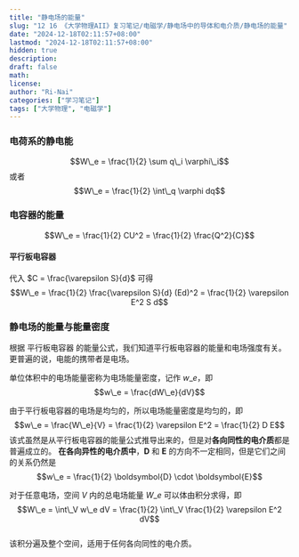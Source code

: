 ```yaml
---
title: "静电场的能量"
slug: "12 16 《大学物理AII》复习笔记/电磁学/静电场中的导体和电介质/静电场的能量"
date: "2024-12-18T02:11:57+08:00"
lastmod: "2024-12-18T02:11:57+08:00"
hidden: true
description:
draft: false
math:
license:
author: "Ri-Nai"
categories: ["学习笔记"]
tags: ["大学物理", "电磁学"]
---
```

### 电荷系的静电能
$$W\_e = \frac{1}{2} \sum q\_i \varphi\_i$$
或者
$$W\_e = \frac{1}{2} \int\_q \varphi dq$$

### 电容器的能量
$$W\_e = \frac{1}{2} CU^2 = \frac{1}{2} \frac{Q^2}{C}$$

#### 平行板电容器
代入 $C = \frac{\varepsilon S}{d}$ 可得
$$W\_e = \frac{1}{2} \frac{\varepsilon S}{d} (Ed)^2 = \frac{1}{2} \varepsilon E^2 S d$$

### 静电场的能量与能量密度

根据 平行板电容器 的能量公式，我们知道平行板电容器的能量和电场强度有关。  
更普遍的说，电能的携带者是电场。

单位体积中的电场能量密称为电场能量密度，记作 $w\_e$，即
$$w\_e = \frac{dW\_e}{dV}$$  

由于平行板电容器的电场是均匀的，所以电场能量密度是均匀的，即
$$w\_e = \frac{W\_e}{V} = \frac{1}{2} \varepsilon E^2 = \frac{1}{2} D E$$
该式虽然是从平行板电容器的能量公式推导出来的，但是对**各向同性的电介质**都是普遍成立的。
**在各向异性的电介质中**，$\boldsymbol{D}$ 和 $\boldsymbol{E}$ 的方向不一定相同，但是它们之间的关系仍然是
$$w\_e = \frac{1}{2} \boldsymbol{D} \cdot \boldsymbol{E}$$

对于任意电场，空间 $V$ 内的总电场能量 $W\_e$ 可以体由积分求得，即
$$W\_e = \int\_V w\_e dV = \frac{1}{2} \int\_V \frac{1}{2} \varepsilon E^2 dV$$  
该积分遍及整个空间，适用于任何各向同性的电介质。

